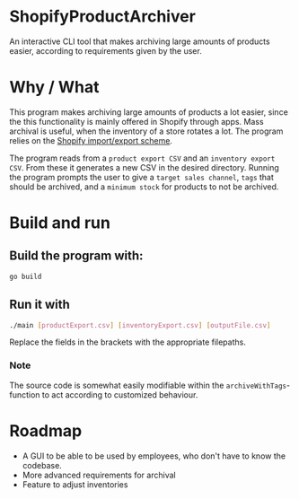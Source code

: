 # ShopifyProductArchiver
An interactive CLI tool that makes archiving large amounts of products easier, according to requirements given by the user.

# Why / What
This program makes archiving large amounts of products a lot easier, since the this functionality is mainly offered in Shopify through apps.
Mass archival is useful, when the inventory of a store rotates a lot.
The program relies on the [Shopify import/export scheme](https://help.shopify.com/en/manual/products/import-export).

The program reads from a `product export CSV` and an `inventory export CSV`. From these it generates a new CSV in the desired directory. 
Running the program prompts the user to give a `target sales channel`, `tags` that should be archived, and a `minimum stock` for products to not be archived.

# Build and run
## Build the program with:
```bash
go build
```
## Run it with
```bash
./main [productExport.csv] [inventoryExport.csv] [outputFile.csv]
```
Replace the fields in the brackets with the appropriate filepaths.

### Note
The source code is somewhat easily modifiable within the `archiveWithTags`-function to act according to customized behaviour.

# Roadmap
- A GUI to be able to be used by employees, who don't have to know the codebase.
- More advanced requirements for archival
- Feature to adjust inventories
